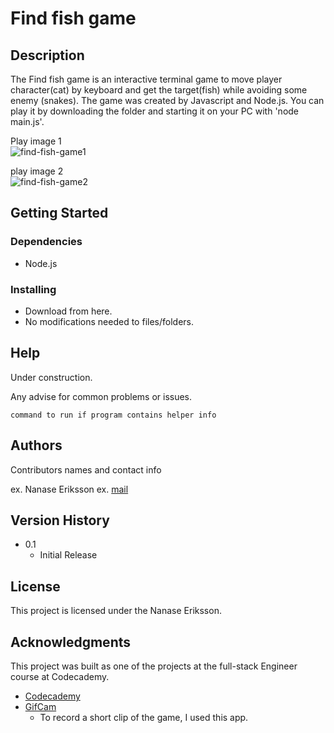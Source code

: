 # Find fish game

## Description

The Find fish game is an interactive terminal game to move player character(cat) by keyboard and get the target(fish) while avoiding some enemy (snakes).
The game was created by Javascript and Node.js.
You can play it by downloading the folder and starting it on your PC with 'node main.js'. 

Play image 1  
![find-fish-game1](https://user-images.githubusercontent.com/64364271/129479290-1dbb13f4-d976-459d-ad1e-d24f105c9b32.gif)  

play image 2  
![find-fish-game2](https://user-images.githubusercontent.com/64364271/129479513-7bfc63b4-0afd-4faf-8827-833722455f8b.gif)  

## Getting Started

### Dependencies

* Node.js 

### Installing

* Download from here.
* No modifications needed to files/folders.

## Help
Under construction.

Any advise for common problems or issues.
```
command to run if program contains helper info
```

## Authors

Contributors names and contact info

ex. Nanase Eriksson
ex. [mail](nanase.forapp@gmail.com)

## Version History

<!-- * 0.2
    * Various bug fixes and optimizations
    * See [commit change]() or See [release history]() -->
* 0.1
    * Initial Release

## License

This project is licensed under the Nanase Eriksson.
<!-- License - see the LICENSE.md file for details -->

## Acknowledgments
This project was built as one of the projects at the full-stack Engineer course at Codecademy.

* [Codecademy](https://www.codecademy.com)
* [GifCam](https://gifcam.jp.uptodown.com/windows)
  * To record a short clip of the game, I used this app.
